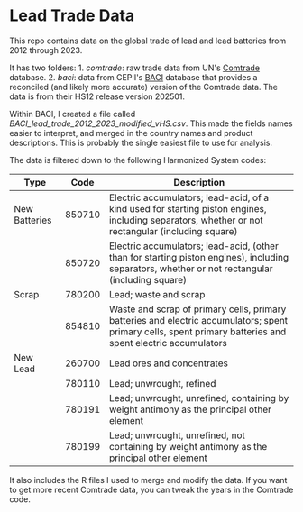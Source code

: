 # Lead Trade Data

This repo contains data on the global trade of lead and lead batteries from 2012 through 2023.

It has two folders: 1. *comtrade*: raw trade data from UN's [Comtrade](https://comtradeplus.un.org/) database. 2. *baci*: data from CEPII's [BACI](https://www.cepii.fr/CEPII/en/bdd_modele/bdd_modele_item.asp?id=37) database that provides a reconciled (and likely more accurate) version of the Comtrade data. The data is from their HS12 release version 202501.

Within BACI, I created a file called *BACI_lead_trade_2012_2023_modified_vHS.csv*. This made the fields names easier to interpret, and merged in the country names and product descriptions. This is probably the single easiest file to use for analysis.

The data is filtered down to the following Harmonized System codes:

| Type | Code | Description |
|----|----|----|
| New Batteries | 850710 | Electric accumulators; lead-acid, of a kind used for starting piston engines, including separators, whether or not rectangular (including square) |
|  | 850720 | Electric accumulators; lead-acid, (other than for starting piston engines), including separators, whether or not rectangular (including square) |
| Scrap | 780200 | Lead; waste and scrap |
|  | 854810 | Waste and scrap of primary cells, primary batteries and electric accumulators; spent primary cells, spent primary batteries and spent electric accumulators |
| New Lead | 260700 | Lead ores and concentrates |
|  | 780110 | Lead; unwrought, refined |
|  | 780191 | Lead; unwrought, unrefined, containing by weight antimony as the principal other element |
|  | 780199<br> | Lead; unwrought, unrefined, not containing by weight antimony as the principal other element |

It also includes the R files I used to merge and modify the data. If you want to get more recent Comtrade data, you can tweak the years in the Comtrade code.
